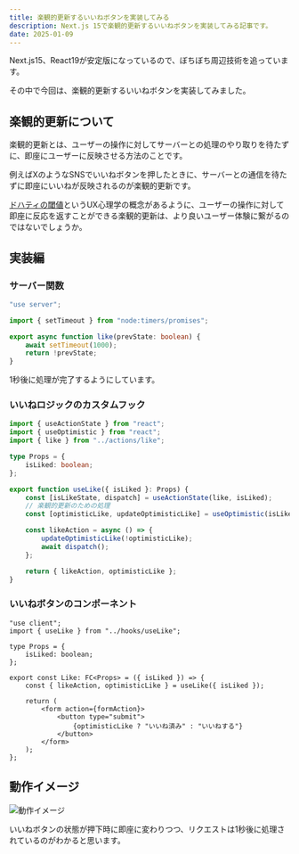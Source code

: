 ```yaml
---
title: 楽観的更新するいいねボタンを実装してみる
description: Next.js 15で楽観的更新するいいねボタンを実装してみる記事です。
date: 2025-01-09
---
```


Next.js15、React19が安定版になっているので、ぼちぼち周辺技術を追っています。

その中で今回は、楽観的更新するいいねボタンを実装してみました。

## 楽観的更新について
楽観的更新とは、ユーザーの操作に対してサーバーとの処理のやり取りを待たずに、即座にユーザーに反映させる方法のことです。

例えばXのようなSNSでいいねボタンを押したときに、サーバーとの通信を待たずに即座にいいねが反映されるのが楽観的更新です。

[ドハティの閾値](https://www.shokasonjuku.com/ux-psychology/doherty-threshold)というUX心理学の概念があるように、ユーザーの操作に対して即座に反応を返すことができる楽観的更新は、より良いユーザー体験に繋がるのではないでしょうか。


## 実装編

### サーバー関数

```ts
"use server";

import { setTimeout } from "node:timers/promises";

export async function like(prevState: boolean) {
	await setTimeout(1000);
	return !prevState;
}
```
1秒後に処理が完了するようにしています。

### いいねロジックのカスタムフック

```ts
import { useActionState } from "react";
import { useOptimistic } from "react";
import { like } from "../actions/like";

type Props = {
	isLiked: boolean;
};

export function useLike({ isLiked }: Props) {
	const [isLikeState, dispatch] = useActionState(like, isLiked);
	// 楽観的更新のための処理
	const [optimisticLike, updateOptimisticLike] = useOptimistic(isLikeState);

	const likeAction = async () => {
		updateOptimisticLike(!optimisticLike);
		await dispatch();
	};

	return { likeAction, optimisticLike };
}

```

### いいねボタンのコンポーネント

```tsx
"use client";
import { useLike } from "../hooks/useLike";

type Props = {
	isLiked: boolean;
};

export const Like: FC<Props> = ({ isLiked }) => {
	const { likeAction, optimisticLike } = useLike({ isLiked });

	return (
		<form action={formAction}>
			<button type="submit">
				{optimisticLike ? "いいね済み" : "いいねする"}
			</button>
		</form>
	);
};
```

## 動作イメージ

![動作イメージ](/images/blog/optimistic/optimistic-good-button.gif)

いいねボタンの状態が押下時に即座に変わりつつ、リクエストは1秒後に処理されているのがわかると思います。